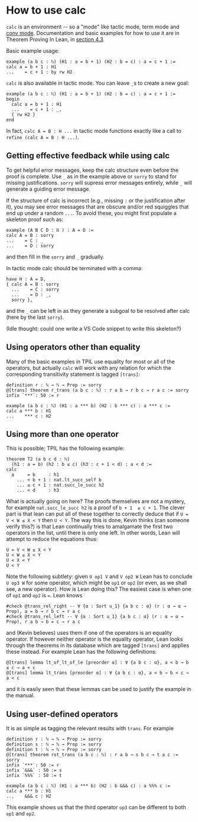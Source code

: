 # How to use calc

`calc` is an environment -- so a "mode" like tactic mode, term mode and
[conv mode](conv.html). Documentation and basic examples for how to use
it are in Theorem Proving In Lean, in
[section 4.3](https://leanprover.github.io/theorem_proving_in_lean/quantifiers_and_equality.html#calculational-proofs).

Basic example usage:

```lean
example (a b c : ℕ) (H1 : a = b + 1) (H2 : b = c) : a = c + 1 :=
calc a = b + 1 : H1
...    = c + 1 : by rw H2
```

`calc` is also available in tactic mode. You can leave `_`s to create a
new goal:
```lean
example (a b c : ℕ) (H1 : a = b + 1) (H2 : b = c) : a = c + 1 :=
begin
  calc a = b + 1 : H1
  ...    = c + 1 : _,
  { rw H2 }
end
```
In fact, `calc A = B : H ...` in tactic mode functions exactly like a
call to `refine (calc A = B : H ...)`.

## Getting effective feedback while using calc

To get helpful error messages, keep the calc structure even before the
proof is complete. Use `_` as in the example above or `sorry` to stand
for missing justifications. `sorry` will supress error messages
entirely, while `_` will generate a guiding error message.

If the structure of calc is incorrect (e.g., missing `:` or the
justification after it), you may see error messages that are obscure
and/or red squiggles that end up under a random `...`. To avoid these,
you might first populate a skeleton proof such as:

```lean
example (A B C D : ℝ ) : A = D :=
calc A = B : sorry
...    = C : _
...    = D : sorry
```

and then fill in the `sorry` and `_` gradually.

In tactic mode calc should be terminated with a comma:
```lean
have H : A = D,
{ calc A = B : sorry
  ...    = C : sorry
  ...    = D : _,
  sorry },
```
and the `_` can be left in as they generate a subgoal to be resolved
after calc (here by the last `sorry`).

(Idle thought: could one write a VS Code snippet to write this skeleton?)

## Using operators other than equality

Many of the basic examples in TPIL use equality for most or all of
the operators, but actually `calc` will work with any relation for which
the corresponding transitivity statement is tagged `[trans]`:

```lean
definition r : ℕ → ℕ → Prop := sorry
@[trans] theorem r_trans (a b c : ℕ) : r a b → r b c → r a c := sorry
infix `***`: 50 := r

example (a b c : ℕ) (H1 : a *** b) (H2 : b *** c) : a *** c :=
calc a *** b : H1
...    *** c : H2
```

## Using more than one operator

This is possible; TPIL has the following example:

```lean
theorem T2 (a b c d : ℕ)
  (h1 : a = b) (h2 : b ≤ c) (h3 : c + 1 < d) : a < d :=
calc
  a     = b     : h1
    ... < b + 1 : nat.lt_succ_self b
    ... ≤ c + 1 : nat.succ_le_succ h2
    ... < d     : h3
 ```

What is actually going on here? The proofs themselves are not a mystery,
for example `nat.succ_le_succ h2` is a proof of `b + 1  ≤ c + 1`. The
clever part is that lean can put all of these together to correctly
deduce that if `U = V < W ≤ X < Y` then `U < Y`. The way this is done,
Kevin thinks (can someone verify this?) is that Lean continually tries
to amalgamate the first two operators in the list, until there
is only one left. In other words, Lean will attempt to reduce
the equations thus:

```
U = V < W ≤ X < Y
U < W ≤ X < Y
U < X < Y
U < Y
```

Note the following subtlety: given `U op1 V` and `V op2 W` Lean
has to conclude `U op3 W` for some operator, which might be `op1`
or `op2` (or even, as we shall see, a new operator). How is Lean
doing this? The easiest case is when one of `op1` and `op2`
is `=`. Lean knows

```lean
#check @trans_rel_right -- ∀ {α : Sort u_1} {a b c : α} (r : α → α → Prop), a = b → r b c → r a c
#check @trans_rel_left -- ∀ {α : Sort u_1} {a b c : α} (r : α → α → Prop), r a b → b = c → r a c
```

and (Kevin believes) uses them if one of the operators is an equality operator. If however neither
operator is the equality operator, Lean looks through the theorems in its database which are tagged
`[trans]` and applies these instead. For example Lean has the following definitions:

```
@[trans] lemma lt_of_lt_of_le [preorder α] : ∀ {a b c : α}, a < b → b ≤ c → a < c
@[trans] lemma lt_trans [preorder α] : ∀ {a b c : α}, a < b → b < c → a < c
```

and it is easily seen that these lemmas can be used to justify the example in the manual.

## Using user-defined operators

It is as simple as tagging the relevant results with `trans`. For example

```lean
definition r : ℕ → ℕ → Prop := sorry
definition s : ℕ → ℕ → Prop := sorry
definition t : ℕ → ℕ → Prop := sorry
@[trans] theorem rst_trans (a b c : ℕ) : r a b → s b c → t a c := sorry
infix `***`: 50 := r
infix `&&&` : 50 := s
infix `%%%` : 50 := t

example (a b c : ℕ) (H1 : a *** b) (H2 : b &&& c) : a %%% c :=
calc a *** b : H1
...    &&& c : H2
```

This example shows us that the third operator `op3` can be different to both `op1` and `op2`.
